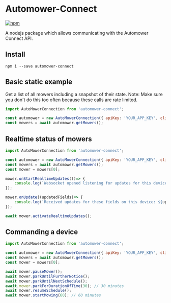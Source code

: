 # Automower-Connect

[![npm](https://badgen.net/npm/v/automower-connect)](https://www.npmjs.com/package/automower-connect)

A nodejs package which allows communicating with the Automower Connect API.

## Install

`npm i --save automower-connect`

## Basic static example
Get a list of all mowers including a snapshot of their state.
Note: Make sure you don't do this too often because these calls are rate limited.

```javascript
import AutoMowerConnection from 'automower-connect';

const automower = new AutoMowerConnection({ apiKey: 'YOUR_APP_KEY', clientSecret:'YOUR_APP_SECRET' });
const mowers = await automower.getMowers();
```

## Realtime status of mowers
```javascript
import AutoMowerConnection from 'automower-connect';

const automower = new AutoMowerConnection({ apiKey: 'YOUR_APP_KEY', clientSecret:'YOUR_APP_SECRET' });
const mowers = await automower.getMowers();
const mower = mowers[0];

mower.onStartRealtimeUpdates(()=> {
    console.log(`Websocket opened listening for updates for this device.`);
});

mower.onUpdate((updatedFields)=> {
    console.log(`Received updates for these fields on this device: ${updatedFields}`);
});

await mower.activateRealtimeUpdates();
```

## Commanding a device
```javascript
import AutoMowerConnection from 'automower-connect';

const automower = new AutoMowerConnection({ apiKey: 'YOUR_APP_KEY', clientSecret:'YOUR_APP_SECRET' });
const mowers = await automower.getMowers();
const mower = mowers[0];

await mower.pauseMower();
await mower.parkUntilFurtherNotice();
await mower.parkUntilNextSchedule();
await.mower.parkForDurationOfTime(30); // 30 minutes
await mower.resumeSchedule();
await mower.startMowing(60); // 60 minutes
```